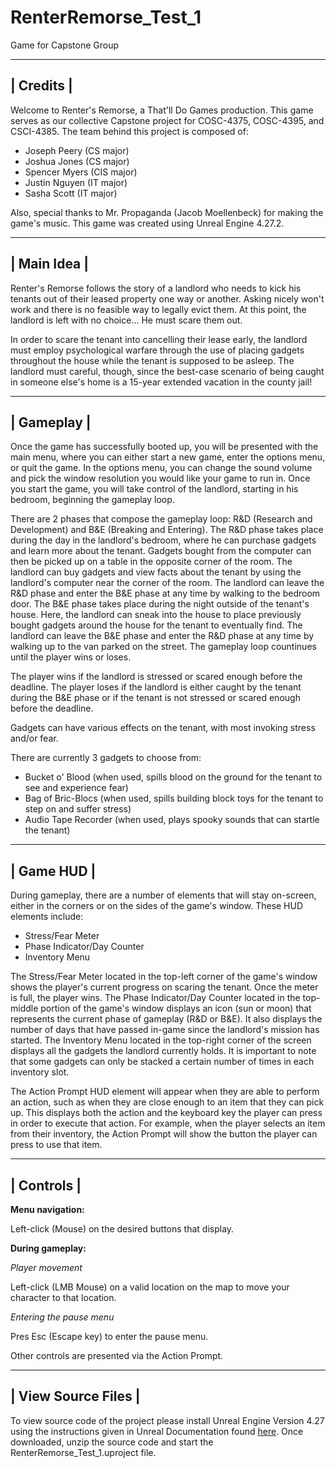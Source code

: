 # RenterRemorse_Test_1
Game for Capstone Group

-----------
| Credits |
-----------
Welcome to Renter's Remorse, a That'll Do Games production.
This game serves as our collective Capstone project for COSC-4375, COSC-4395, and CSCI-4385.
The team behind this project is composed of:
- Joseph Peery (CS major)
- Joshua Jones (CS major)
- Spencer Myers (CIS major)
- Justin Nguyen (IT major)
- Sasha Scott (IT major)

Also, special thanks to Mr. Propaganda (Jacob Moellenbeck) for making the game's music.
This game was created using Unreal Engine 4.27.2.

-------------
| Main Idea |
-------------
Renter's Remorse follows the story of a landlord who needs to kick his tenants out of their leased property one way or another.
Asking nicely won't work and there is no feasible way to legally evict them. At this point, the landlord is left with no choice...
He must scare them out. 

In order to scare the tenant into cancelling their lease early, the landlord must employ psychological warfare through the use
of placing gadgets throughout the house while the tenant is supposed to be asleep. The landlord must careful, though, since the
best-case scenario of being caught in someone else's home is a 15-year extended vacation in the county jail!

------------
| Gameplay |
------------
Once the game has successfully booted up, you will be presented with the main menu, where you can either start a new game, enter the
options menu, or quit the game. 
In the options menu, you can change the sound volume and pick the window resolution you would like your game to run in.
Once you start the game, you will take control of the landlord, starting in his bedroom, beginning the gameplay loop.

There are 2 phases that compose the gameplay loop: R&D (Research and Development) and B&E (Breaking and Entering).
The R&D phase takes place during the day in the landlord's bedroom, where he can purchase gadgets and learn more about the tenant.
Gadgets bought from the computer can then be picked up on a table in the opposite corner of the room.
The landlord can buy gadgets and view facts about the tenant by using the landlord's computer near the corner of the room.
The landlord can leave the R&D phase and enter the B&E phase at any time by walking to the bedroom door.
The B&E phase takes place during the night outside of the tenant's house. Here, the landlord can sneak into the house to place previously 
bought gadgets around the house for the tenant to eventually find. 
The landlord can leave the B&E phase and enter the R&D phase at any time by walking up to the van parked on the street.
The gameplay loop countinues until the player wins or loses. 

The player wins if the landlord is stressed or scared enough before the deadline. 
The player loses if the landlord is either caught by the tenant during the B&E phase or if the tenant is not stressed or scared enough before the deadline.

Gadgets can have various effects on the tenant, with most invoking stress and/or fear. 

There are currently 3 gadgets to choose from:
- Bucket o' Blood (when used, spills blood on the ground for the tenant to see and experience fear)
- Bag of Bric-Blocs (when used, spills building block toys for the tenant to step on and suffer stress)
- Audio Tape Recorder (when used, plays spooky sounds that can startle the tenant)

------------
| Game HUD |
------------
During gameplay, there are a number of elements that will stay on-screen, either in the corners or on the sides of the game's window.
These HUD elements include:
- Stress/Fear Meter
- Phase Indicator/Day Counter
- Inventory Menu

The Stress/Fear Meter located in the top-left corner of the game's window shows the player's current progress on scaring the tenant. Once
the meter is full, the player wins.
The Phase Indicator/Day Counter located in the top-middle portion of the game's window displays an icon (sun or moon) that represents the 
current phase of gameplay (R&D or B&E). It also displays the number of days that have passed in-game since the landlord's mission has started.
The Inventory Menu located in the top-right corner of the screen displays all the gadgets the landlord currently holds. It is important to note
that some gadgets can only be stacked a certain number of times in each inventory slot.

The Action Prompt HUD element will appear when they are able to perform an action, such as when they are close enough to an item that they can pick up.
This displays both the action and the keyboard key the player can press in order to execute that action. For example, when the player selects an item
from their inventory, the Action Prompt will show the button the player can press to use that item.


------------
| Controls |
------------
**Menu navigation:**

Left-click (Mouse) on the desired buttons that display.

**During gameplay:**

*Player movement*

Left-click (LMB Mouse) on a valid location on the map to move your character to that location.

*Entering the pause menu*

Pres Esc (Escape key) to enter the pause menu.

Other controls are presented via the Action Prompt.

---------------------
| View Source Files |
---------------------
To view source code of the project please install Unreal Engine Version 4.27 using the instructions given in Unreal Documentation found [here](https://docs.unrealengine.com/4.27/en-US/Basics/InstallingUnrealEngine/). Once downloaded, unzip the source code and start the RenterRemorse_Test_1.uproject file.
